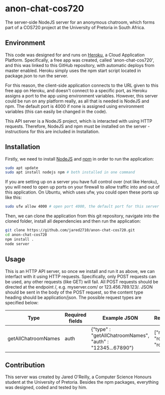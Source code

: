 # anon-chat-cos720
The server-side NodeJS server for an anonymous chatroom, which forms part of a COS720 project at the University of Pretoria in South Africa.

## Environment
This code was designed for and runs on [Heroku](https://heroku.com), a Cloud Application Platform. Specifically, a free app was created, called 'anon-chat-cos720', and this was linked to this GitHub repository, with automatic deploys from master enabled. Heroku simply uses the npm start script located in package.json to run the server.

For this reason, the client-side application connects to the URL given to this free app on Heroku, and doesn't connect to a specific port, as Heroku assigns a port to the app using environment variables. However, this server could be run on any platform really, as all that is needed is NodeJS and npm. The default port is 4000 if none is assigned using environment variables (this can easily be changed in the code). 

This API server is a NodeJS project, which is interacted with using HTTP requests. Therefore, NodeJS and npm must be installed on the server - instructions for this are included in Installation.

## Installation

Firstly, we need to install [NodeJS](https://nodejs.org/) and [npm](https://www.npmjs.com/) in order to run the application:

```bash
sudo apt update
sudo apt install nodejs npm # both installed in one command
```

If you are setting up on a server you have full control over (not like Heroku), you will need to open up ports on your firewall to allow traffic into and out of this application. On Ubuntu, which uses ufw, you could open these ports up like this:

```bash
sudo ufw allow 4000 # open port 4000, the default port for this server
```

Then, we can clone the application from this git repository, navigate into the cloned folder, install all dependencies and then run the application:

```bash
git clone https://github.com/jared2710/anon-chat-cos720.git
cd anon-chat-cos720
npm install .
node server
```

## Usage
This is an HTTP API server, so once we install and run it as above, we can interfact with it using HTTP requests. Specifically, only POST requests can be used, any other requests (like GET) will fail. All POST requests should be directed at the endpoint /, e.g. myserver.com/ or 123.456.789.123/. JSON should be sent in the body of the POST request, so the content type heading should be application/json. The possible request types are specified below:

Type | Required fields | Example JSON  | Response |
--- | --- | --- | --- |
getAllChatroomNames | auth | {"type" : "getAllChatroomNames", "auth" : "12345...67890"} | ["room1, "room2", "room3] |


## Contribution
This server was created by Jared O'Reilly, a Computer Science Honours student at the University of Pretoria. Besides the npm packages, everything was designed, coded and tested by him. 
